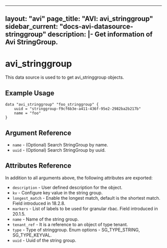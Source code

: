 <!--
    Copyright 2021 VMware, Inc.
    SPDX-License-Identifier: Mozilla Public License 2.0
-->
---
layout: "avi"
page_title: "AVI: avi_stringgroup"
sidebar_current: "docs-avi-datasource-stringgroup"
description: |-
  Get information of Avi StringGroup.
---

# avi_stringgroup

This data source is used to to get avi_stringgroup objects.

## Example Usage

```hcl
data "avi_stringgroup" "foo_stringgroup" {
    uuid = "stringgroup-f9cf6b3e-a411-436f-95e2-2982ba2b217b"
    name = "foo"
}
```

## Argument Reference

* `name` - (Optional) Search StringGroup by name.
* `uuid` - (Optional) Search StringGroup by uuid.

## Attributes Reference

In addition to all arguments above, the following attributes are exported:

* `description` - User defined description for the object.
* `kv` - Configure key value in the string group.
* `longest_match` - Enable the longest match, default is the shortest match. Field introduced in 18.2.8.
* `markers` - List of labels to be used for granular rbac. Field introduced in 20.1.5.
* `name` - Name of the string group.
* `tenant_ref` - It is a reference to an object of type tenant.
* `type` - Type of stringgroup. Enum options - SG_TYPE_STRING, SG_TYPE_KEYVAL.
* `uuid` - Uuid of the string group.

